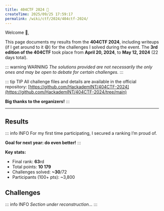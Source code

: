 ```yaml
---
title: 404CTF 2024 📖
createTime: 2025/09/25 17:59:17
permalink: /wiki/ctf/2024/404ctf-2024/
---
```


Welcome 👋,

This page documents my results from the **404CTF 2024**, including writeups (if I get around to it 😅) for the challenges I solved during the event.
The **3rd edition of the 404CTF** took place from **April 20, 2024**, to **May 12, 2024** (22 days total).

::: warning WARNING
*The solutions provided are not necessarily the only ones and may be open to debate for certain challenges.*
:::

::: tip TIP
All challenge files and details are available in the official repository:
[https://github.com/HackademINT/404CTF-2024](https://github.com/HackademINT/404CTF-2024/tree/main)

**Big thanks to the organizers!**
:::

---

## Results

::: info INFO
For my first time participating, I secured a ranking I’m proud of.

**Goal for next year: do even better!**
:::

**Key stats:**

- Final rank: **63**rd
- Total points: **10 179**
- Challenges solved: **~30**/72
- Participants (100+ pts): ~3,800

## Challenges

::: info INFO
*Section under reconstruction...*
:::
